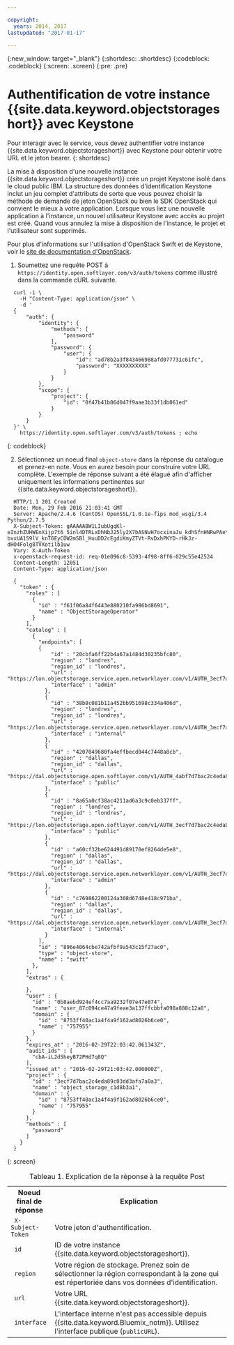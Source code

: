 ```yaml
---

copyright:
  years: 2014, 2017
lastupdated: "2017-01-17"

---
```

{:new_window: target="_blank"}
{:shortdesc: .shortdesc}
{:codeblock: .codeblock}
{:screen: .screen}
{:pre: .pre}


# Authentification de votre instance {{site.data.keyword.objectstorageshort}} avec Keystone

Pour interagir avec le service, vous devez authentifier votre instance {{site.data.keyword.objectstorageshort}} avec Keystone pour obtenir votre URL et le jeton bearer.
{: shortdesc}


La mise à disposition d'une nouvelle instance {{site.data.keyword.objectstorageshort}} crée un projet Keystone isolé dans le cloud public IBM. La
structure des données d'identification Keystone inclut un jeu complet d'attributs de sorte que vous pouvez choisir la méthode de demande de jeton
OpenStack ou bien le SDK OpenStack qui convient le mieux à votre application. Lorsque vous liez une nouvelle application à
l'instance, un nouvel utilisateur Keystone avec accès au projet est créé. Quand vous annulez la mise à disposition de l'instance, le projet et l'utilisateur sont supprimés.

Pour plus d'informations sur l'utilisation d'OpenStack Swift et de Keystone, voir le [site de documentation d'OpenStack](http://docs.openstack.org).

1. Soumettez une requête POST à `https://identity.open.softlayer.com/v3/auth/tokens` comme illustré dans la commande
cURL suivante.
  ```
  	curl -i \
	  -H "Content-Type: application/json" \
	  -d '
	{
  		"auth": {
  			"identity": {
  				"methods": [
  					"password"
  				],
				"password": {
  					"user": {
  						"id": "ad78b2a3f843466988afd077731c61fc",
						"password": "XXXXXXXXXX"
					}
  				}
  			},
			"scope": {
  				"project": {
  					"id": "0f47b41b06d047f9aae3b33f1db061ed"
				}
  			}
  		}
  	}' \
	  https://identity.open.softlayer.com/v3/auth/tokens ; echo
  ```
  {: codeblock}

2. Sélectionnez un noeud final `object-store` dans la réponse du catalogue et prenez-en note. Vous en aurez besoin pour construire votre URL complète. L'exemple
de réponse suivant a été élagué afin d'afficher uniquement les informations pertinentes sur {{site.data.keyword.objectstorageshort}}.

  ```
  	HTTP/1.1 201 Created
	Date: Mon, 29 Feb 2016 21:03:41 GMT
	Server: Apache/2.4.6 (CentOS) OpenSSL/1.0.1e-fips mod_wsgi/3.4 Python/2.7.5
	X-Subject-Token: gAAAAABW1LIubUgqKl-eInzhZUHWEnXijp7t6_5inl4DTRLxDhNbJ25ly2X7bASNvH7ocxinaJu_kdhSfnHNRwPAeYY77Ii2Cwp02-bvxUA1S9lV_knT6EyCOW2mSBl_HuuDD2cEgdiKmyZTVt-RvDxhPKYD-rHkJz-dHO4Folg8TVXotilb1uw
	Vary: X-Auth-Token
	x-openstack-request-id: req-01e096c8-5393-4f98-8ff6-029c55e42524
	Content-Length: 12051
	Content-Type: application/json

	{
  	  "token" : {
  	    "roles" : [
	      {
  	        "id" : "f61f06a84f6443e880210fa986bd8691",
	        "name" : "ObjectStorageOperator"
	      }
  	    ],
	    "catalog" : [
	      {
  	        "endpoints": [
			{
  	            "id" : "20cbfa6ff22b4a67a1484d30235bfc80",
  	            "region" : "londres",
  	            "region_id" : "londres",
  	            "url" : "https://lon.objectstorage.service.open.networklayer.com/v1/AUTH_3ecf7d7bac2c4eda89c03dd3afa7a0a3",
  	            "interface" : "admin"
  	          },
  	          {
  	            "id" : "38b8c081b11a452bb951698c334a406d",
  	            "region" : "londres",
  	            "region_id" : "londres",
  	            "url" : "https://lon.objectstorage.service.open.networklayer.com/v1/AUTH_3ecf7d7bac2c4eda89c03dd3afa7a0a3",
  	            "interface" : "internal"
  	          },
  	          {
  	            "id" : "4207049680fa4effbecd044c7448a8cb",
                "region" : "dallas",
                "region_id" : "dallas",
                "url" : "https://dal.objectstorage.open.softlayer.com/v1/AUTH_4abf7d7bac2c4eda89c03dd3afa7a0a3",
                "interface" : "public"
  	          },
  	          {
  	            "id" : "8a65a0cf38ac4211ad6a3c9c0eb337ff",
  	            "region" : "londres",
  	            "region_id" : "londres",
  	            "url" : "https://lon.objectstorage.open.softlayer.com/v1/AUTH_3ecf7d7bac2c4eda89c03dd3afa7a0a3",
  	            "interface" : "public"
  	          },
  	          {
  	            "id" : "a60cf32be624491d89170ef8264de5e8",
  	            "region" : "dallas",
  	            "region_id" : "dallas",
  	            "url" : "https://dal.objectstorage.service.open.networklayer.com/v1/AUTH_3ecf7d7bac2c4eda89c03dd3afa7a0a3",
  	            "interface" : "admin"
  	          },
  	          {
  	            "id" : "c769862200124a308d6748e418c971ba",
  	            "region" : "dallas",
  	            "region_id" : "dallas",
  	            "url" : "https://dal.objectstorage.service.open.networklayer.com/v1/AUTH_3ecf7d7bac2c4eda89c03dd3afa7a0a3",
  	            "interface" : "internal"
  	          }
  	        ],
	        "id" : "896e4064cbe742afbf9a543c15f27ac0",
	        "type" : "object-store",
	        "name" : "swift"
  	      },
	    ],
	    "extras" : {

  	    },
	    "user" : {
  	      "id" : "0b8aebd924ef4cc7aa9232f07e47e874",
	      "name" : "user_87c094ce47a9feae3a137ffcbbfa098a888c12a8",
	      "domain" : {
  	        "id" : "8753ff40ac1a4f4a9f162ad8026b6ce0",
	        "name" : "757955"
	      }
  	    },
	    "expires_at" : "2016-02-29T22:03:42.061343Z",
	    "audit_ids" : [
  	      "cbA-iL2dSheyB72PHd7q8Q"
  	    ],
	    "issued_at" : "2016-02-29T21:03:42.000000Z",
	    "project" : {
  	      "id" : "3ecf7d7bac2c4eda89c03dd3afa7a0a3",
	      "name" : "object_storage_c1d8b3a1",
	      "domain" : {
  	        "id" : "8753ff40ac1a4f4a9f162ad8026b6ce0",
	        "name" : "757955"
	      }
  	    },
	    "methods" : [
  	      "password"
	    ]
  	  }
  	}
  ```
  {: screen}

  <table>
  <caption> Tableau 1. Explication de la réponse à la requête Post</caption>
    <tr>
      <th> Noeud final de réponse </th>
      <th> Explication </th>
    </tr>
    <tr>
      <td> <code> X-Subject-Token </code> </td>
      <td> Votre jeton d'authentification. </td>
    </tr>
    <tr>
      <td> <code> id </code> </td>
      <td> ID de votre instance {{site.data.keyword.objectstorageshort}}. </td>
    </tr>
    <tr>
      <td> <code> region </code> </td>
      <td> Votre région de stockage. Prenez soin de sélectionner la région correspondant à la zone qui est répertoriée dans vos données d'identification. </td>
    </tr>
    <tr>
      <td> <code> url </code> </td>
      <td> Votre URL {{site.data.keyword.objectstorageshort}}. </td>
    </tr>
    <tr>
      <td> <code> interface </code> </td>
      <td> L'interface interne n'est pas accessible depuis {{site.data.keyword.Bluemix_notm}}. Utilisez l'interface publique (<code>publicURL</code>). </td>
    </tr>
  </table>
